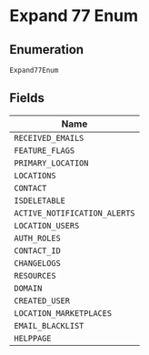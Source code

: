 
# Expand 77 Enum

## Enumeration

`Expand77Enum`

## Fields

| Name |
|  --- |
| `RECEIVED_EMAILS` |
| `FEATURE_FLAGS` |
| `PRIMARY_LOCATION` |
| `LOCATIONS` |
| `CONTACT` |
| `ISDELETABLE` |
| `ACTIVE_NOTIFICATION_ALERTS` |
| `LOCATION_USERS` |
| `AUTH_ROLES` |
| `CONTACT_ID` |
| `CHANGELOGS` |
| `RESOURCES` |
| `DOMAIN` |
| `CREATED_USER` |
| `LOCATION_MARKETPLACES` |
| `EMAIL_BLACKLIST` |
| `HELPPAGE` |

